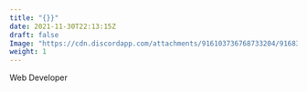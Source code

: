 ```yaml
---
title: "{}}"
date: 2021-11-30T22:13:15Z
draft: false
Image: "https://cdn.discordapp.com/attachments/916103736768733204/916830090330001428/blue.png"
weight: 1
---
```

Web Developer